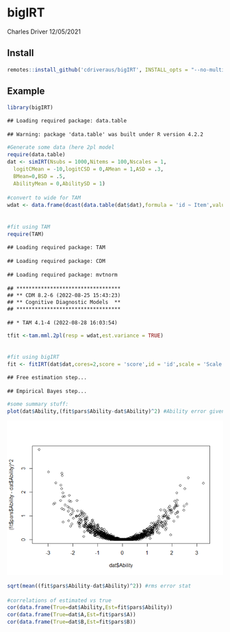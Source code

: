 bigIRT
================
Charles Driver
12/05/2021

## Install

``` r
remotes::install_github('cdriveraus/bigIRT', INSTALL_opts = "--no-multiarch", dependencies = c("Depends", "Imports"))
```

## Example

``` r
library(bigIRT)
```

    ## Loading required package: data.table

    ## Warning: package 'data.table' was built under R version 4.2.2

``` r
#Generate some data (here 2pl model
require(data.table)
dat <- simIRT(Nsubs = 1000,Nitems = 100,Nscales = 1,
  logitCMean = -10,logitCSD = 0,AMean = 1,ASD = .3,
  BMean=0,BSD = .5,
  AbilityMean = 0,AbilitySD = 1)

#convert to wide for TAM
wdat <- data.frame(dcast(data.table(dat$dat),formula = 'id ~ Item',value.var='score')[,-1])


#fit using TAM
require(TAM)
```

    ## Loading required package: TAM

    ## Loading required package: CDM

    ## Loading required package: mvtnorm

    ## **********************************
    ## ** CDM 8.2-6 (2022-08-25 15:43:23)       
    ## ** Cognitive Diagnostic Models  **
    ## **********************************

    ## * TAM 4.1-4 (2022-08-28 16:03:54)

``` r
tfit <-tam.mml.2pl(resp = wdat,est.variance = TRUE)


#fit using bigIRT
fit <- fitIRT(dat$dat,cores=2,score = 'score',id = 'id',scale = 'Scale',item = 'Item',pl=2,verbose=0,plot=0)
```

    ## Free estimation step...

    ## Empirical Bayes step...

``` r
#some summary stuff:
plot(dat$Ability,(fit$pars$Ability-dat$Ability)^2) #Ability error given Ability
```

![](readme_files/figure-gfm/unnamed-chunk-1-1.png)<!-- -->

``` r
sqrt(mean((fit$pars$Ability-dat$Ability)^2)) #rms error stat

#correlations of estimated vs true
cor(data.frame(True=dat$Ability,Est=fit$pars$Ability))
cor(data.frame(True=dat$A,Est=fit$pars$A))
cor(data.frame(True=dat$B,Est=fit$pars$B))
```
